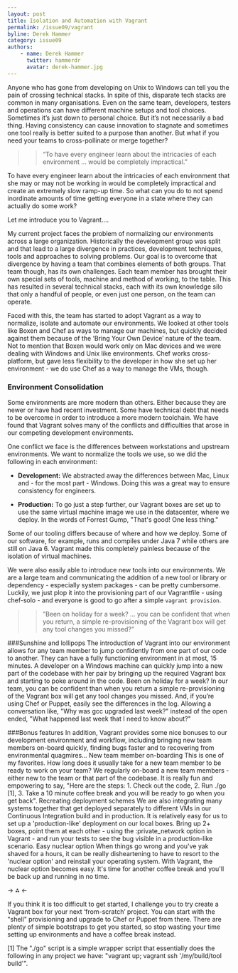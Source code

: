 ```yaml
---
layout: post
title: Isolation and Automation with Vagrant
permalink: /issue09/vagrant
byline: Derek Hammer
category: issue09
authors:
    - name: Derek Hammer
      twitter: hammerdr
      avatar: derek-hammer.jpg
---
```

Anyone who has gone from developing on Unix to Windows can tell you the pain of crossing technical stacks. In spite of this, disparate tech stacks are common in many organisations. Even on the same team, developers, testers and operations can have different machine setups and tool choices. Sometimes it’s just down to personal choice. But it’s not necessarily a bad thing. Having consistency can cause innovation to stagnate and sometimes one tool really is better suited to a purpose than another. But what if you need your teams to cross-pollinate or merge together? 

>> “To have every engineer learn about the intricacies of each environment … would be completely impractical.”

To have every engineer learn about the intricacies of each environment that she may or may not be working in would be completely impractical and create an extremely slow ramp-up time. So what can you do to not spend inordinate amounts of time getting everyone in a state where they can actually do some work?  

Let me introduce you to Vagrant….

My current project faces the problem of normalizing our environments across a large organization. Historically the development group was split and that lead to a large divergence in practices, development techniques, tools and approaches to solving problems. Our goal is to overcome that divergence by having a team that combines elements of both groups. That team though, has its own challenges. Each team member has brought their own special sets of tools, machine and method of working, to the table. This has resulted in several technical stacks, each with its own knowledge silo that only a handful of people, or even just one person, on the team can operate.

Faced with this, the team has started to adopt Vagrant as a way to normalize, isolate and automate our environments. We looked at other tools like Boxen and Chef as ways to manage our machines, but quickly decided against them because of the ‘Bring Your Own Device’ nature of the team. Not to mention that Boxen would work only on Mac devices and we were dealing with Windows and Unix like environments. Chef works cross-platform, but gave less flexibility to the developer in how she set up her environment - we do use Chef as a way to manage the VMs, though.

### Environment Consolidation
Some environments are more modern than others. Either because they are newer or have had recent investment. Some have technical debt that needs to be overcome in order to introduce a more modern toolchain. We have found that Vagrant solves many of the conflicts and difficulties that arose in our competing development environments. 

One conflict we face is the differences between workstations and upstream environments. We want to normalize the tools we use, so we did the following in each environment:

- **Development:** We abstracted away the differences between Mac, Linux and - for the most part - Windows. Doing this was a great way to ensure consistency for engineers.

- **Production:** To go just a step further, our Vagrant boxes are set up to use the same virtual machine image we use in the datacenter, where we deploy. In the words of Forrest Gump, "That's good! One less thing." 

Some of our tooling differs because of where and how we deploy. Some of our software, for example, runs and compiles under Java 7 while others are still on Java 6. Vagrant made this completely painless because of the isolation of virtual machines.

We were also easily able to introduce new tools into our environments. We are a large team and communicating the addition of a new tool or library or dependency - especially system packages - can be pretty cumbersome. Luckily, we just plop it into the provisioning part of our Vagrantfile - using chef-solo - and everyone is good to go after a simple `vagrant provision`.

>> ”Been on holiday for a week? ... you can be confident that when you return, a simple re-provisioning of the Vagrant box will get any tool changes you missed?”

###Sunshine and lollipops
The introduction of Vagrant into our environment allows for any team member to jump confidently from one part of our code to another. They can have a fully functioning environment in at most, 15 minutes. A developer on a Windows machine can quickly jump into a new part of the codebase with her pair by bringing up the required Vagrant box and starting to poke around in the code. Been on holiday for a week? In our team, you can be confident than when you return a simple re-provisioning of the Vagrant box will get any tool changes you missed. And, if you’re using Chef or Puppet, easily see the differences in the log. Allowing a conversation like, "Why was gcc upgraded last week?" instead of the open ended, "What happened last week that I need to know about?"

###Bonus features
In addition, Vagrant provides some nice bonuses to our development environment and workflow, including bringing new team members on-board quickly, finding bugs faster and to recovering from environmental quagmires...
New team member on-boarding
This is one of my favorites. How long does it usually take for a new team member to be ready to work on your team? We regularly on-board a new team members - either new to the team or that part of the codebase. It is really fun and empowering to say, "Here are the steps: 1. Check out the code, 2. Run ./go [1], 3. Take a 10 minute coffee break and you will be ready to go when you get back".
Recreating deployment schemes
We are also integrating many systems together that get deployed separately to different VMs in our Continuous Integration build and in production. It is relatively easy for us to set up a 'production-like' deployment on our local boxes. Bring up 2+ boxes, point them at each other - using the :private_network option in Vagrant - and run your tests to see the bug visible in a production-like scenario.
Easy nuclear option
When things go wrong and you've yak shaved for a hours, it can be really disheartening to have to resort to the 'nuclear option' and reinstall your operating system. With Vagrant, the nuclear option becomes easy. It's time for another coffee break and you'll be back up and running in no time.

-> ⁂ <-

If you think it is too difficult to get started, I challenge you to try create a Vagrant box for your next ‘from-scratch’ project. You can start with the "shell" provisioning and upgrade to Chef or Puppet from there. There are plenty of simple bootstraps to get you started, so stop wasting your time setting up environments and have a coffee break instead.

[1] The "./go" script is a simple wrapper script that essentially does the following in any project we have: "vagrant up; vagrant ssh '/my/build/tool build'".


